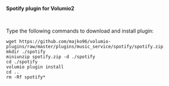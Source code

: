 <b><p>Spotify plugin for Volumio2</p><br></b>
<p>Type the following commands to download and install plugin:</p>
<pre><code>wget https://github.com/majko96/volumio-plugins/raw/master/plugins/music_service/spotify/spotify.zip
mkdir ./spotify
miniunzip spotify.zip -d ./spotify
cd ./spotify
volumio plugin install
cd ..
rm -Rf spotify*
</code></pre>
